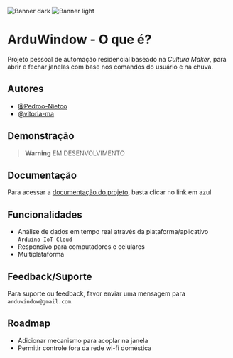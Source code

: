 ![Banner dark](https://user-images.githubusercontent.com/102625628/216847397-6f4bc3e4-d222-433c-bd95-065190160718.png#gh-dark-mode-only)
![Banner light](https://user-images.githubusercontent.com/102625628/216847398-6f8093b4-d2ce-4c3f-a7d8-0b6819e130a6.png#gh-light-mode-only)

# ArduWindow - O que é?
Projeto pessoal de automação residencial baseado na _Cultura Maker_, para abrir e fechar janelas com base nos comandos do usuário e na chuva.

## Autores
- [@Pedroo-Nietoo](https://www.github.com/Pedroo-Nietoo)
- [@vitoria-ma](https://github.com/vitoria-ma)

## Demonstração
> **Warning** EM DESENVOLVIMENTO

## Documentação
Para acessar a [documentação do projeto](https://github.com/ArduWindow/ArduWindow/blob/main/Documentacao.md), basta clicar no link em azul

## Funcionalidades
- Análise de dados em tempo real através da plataforma/aplicativo `Arduino IoT Cloud`
- Responsivo para computadores e celulares
- Multiplataforma

## Feedback/Suporte
Para suporte ou feedback, favor enviar uma mensagem para `arduwindow@gmail.com`.

## Roadmap
- Adicionar mecanismo para acoplar na janela
- Permitir controle fora da rede wi-fi doméstica
